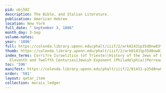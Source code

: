 ```yaml
---
pid: obj582
description: The Bible, and Italian Literature.
publication: American Hebrew
location: New York
full_date: " September 3, 1886"
month_day: 3-Sep
volume-notes:
year: '1886'
full: https://colenda.library.upenn.edu/phalt/iiif/2/ark81431p35d8nw83%2FSHA256E-s7757051--c9cdfb0c5a0dbc6a7de3391b5a1b589313e25ae9dd0e9a5b63edec2d87ae8e2d.jpeg/full/3500,/0/default.jpg
thumb: https://colenda.library.upenn.edu/phalt/iiif/2/ark81431p35d8nw83%2FSHA256E-s7757051--c9cdfb0c5a0dbc6a7de3391b5a1b589313e25ae9dd0e9a5b63edec2d87ae8e2d.jpeg/full/!200,200/0/default.jpg
index_terms: Corri?re Israelitico (of Trieste)|History of the Jews of England in the
  Eleventh and Twelfth Centuries|Jewish Exponent (Philadelphia)|Perreau, Pietro
toc: '596'
manifest: https://colenda.library.upenn.edu/phalt/iiif/2/81431-p35d8nw83/manifest
order: '581'
layout: qatar_item
collection: morais_ledger
---
```

